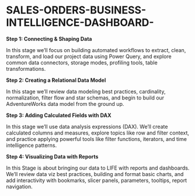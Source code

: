 # SALES-ORDERS-BUSINESS-INTELLIGENCE-DASHBOARD-

**Step 1: Connecting & Shaping Data**

In this stage we’ll focus on building automated workflows to extract, clean, transform, and load our project data using Power Query, and explore common data connectors, storage modes, profiling tools, table transformations.

**Step 2: Creating a Relational Data Model**

In this stage  we’ll review data modeling best practices, cardinality, normalization, filter flow and star schemas, and begin to build our AdventureWorks data model from the ground up.

**Step 3: Adding Calculated Fields with DAX**

In this stage  we’ll use data analysis expressions (DAX). We’ll create calculated columns and measures, explore topics like row and filter context, and practice applying powerful tools like filter functions, iterators, and time intelligence patterns.

**Step 4: Visualizing Data with Reports**

In this Stage  is about bringing our data to LIFE with reports and dashboards. We’ll review data viz best practices, building and format basic charts, and add interactivity with bookmarks, slicer panels, parameters, tooltips, report navigation.





